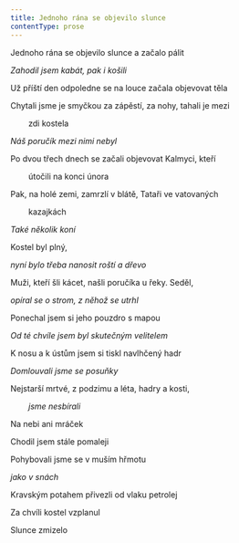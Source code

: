 ```yaml
---
title: Jednoho rána se objevilo slunce
contentType: prose
---
```


Jednoho rána se objevilo slunce a začalo pálit

_Zahodil jsem kabát, pak i košili_

  

Už příští den odpoledne se na louce začala objevovat těla

Chytali jsme je smyčkou za zápěstí, za nohy, tahali je mezi

        zdi kostela

_Náš poručík mezi nimi nebyl_

  

Po dvou třech dnech se začali objevovat Kalmyci, kteří

        útočili na konci února

Pak, na holé zemi, zamrzlí v blátě, Tataři ve vatovaných

        kazajkách

_Také několik koní_

  

Kostel byl plný,

_nyní bylo třeba nanosit roští a dřevo_

  

Muži, kteří šli kácet, našli poručíka u řeky. Seděl,

_opíral se o strom, z něhož se utrhl_

  

Ponechal jsem si jeho pouzdro s mapou

_Od té chvíle jsem byl skutečným velitelem_

  

K nosu a k ústům jsem si tiskl navlhčený hadr

_Domlouvali jsme se posuňky_

  

Nejstarší mrtvé, z podzimu a léta, hadry a kosti,

        _jsme nesbírali_

  

Na nebi ani mráček

Chodil jsem stále pomaleji

Pohybovali jsme se v muším hřmotu

_jako v snách_

  

Kravským potahem přivezli od vlaku petrolej

Za chvíli kostel vzplanul

Slunce zmizelo
